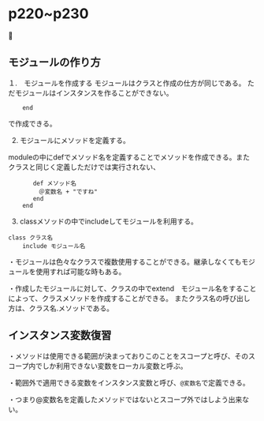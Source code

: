 # p220~p230

## モジュールの作り方

１.　モジュールを作成する
モジュールはクラスと作成の仕方が同じである。
ただモジュールはインスタンスを作ることができない。
``` module モジュール名
    end
````
で作成できる。

2. モジュールにメソッドを定義する。

moduleの中にdefでメソッド名を定義することでメソッドを作成できる。またクラスと同じく定義しただけでは実行されない、
``` module モジュール名
       def メソッド名
       　＠変数名 + "ですね"
       end
    end
````

3. classメソッドの中でincludeしてモジュールを利用する。
```
class クラス名
    include モジュール名
```

・モジュールは色々なクラスで複数使用することができる。継承しなくてもモジュールを使用すれば可能な時もある。

・作成したモジュールに対して、クラスの中でextend　モジュール名をすることによって、クラスメソッドを作成することができる。
またクラス名の呼び出し方は、クラス名.メソッドである。



## インスタンス変数復習

・メソッドは使用できる範囲が決まっておりこのことをスコープと呼び、そのスコープ内でしか利用できない変数をローカル変数と呼ぶ。

・範囲外で適用できる変数をインスタンス変数と呼び、```@変数名```で定義できる。

・つまり@変数名を定義したメソッドではないとスコープ外ではしよう出来ない。

